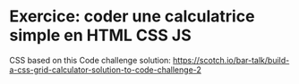 # Exercice: coder une calculatrice simple en HTML CSS JS

CSS based on this Code challenge solution:
https://scotch.io/bar-talk/build-a-css-grid-calculator-solution-to-code-challenge-2
